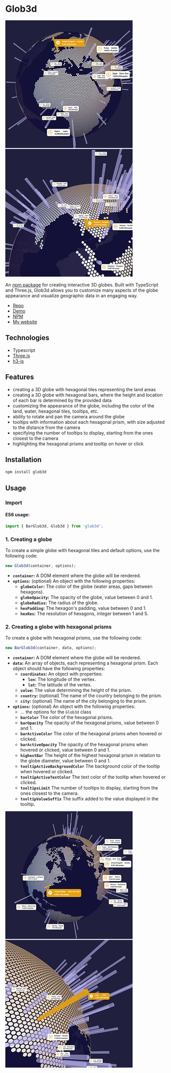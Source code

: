 # Glob3d

![Glob3d](public/screenshot_1.jpg)
![Glob3d](public/screenshot_4.jpg)

An [npm package](https://www.npmjs.com/package/glob3d) for creating interactive 3D globes. Built with TypeScript and Three.js, Glob3d allows you to customize many aspects of the globe appearance and visualize geographic data in an engaging way.

- [Repo](https://github.com/jchojna/glob3d)
- [Demo](https://jchojna.github.io/glob3d-app/)
- [NPM](https://www.npmjs.com/package/glob3d)
- [My website](https://jakubchojna.pl/)

## Technologies

- Typescript
- [Three.js](https://threejs.org/)
- [h3-js](https://github.com/uber/h3-js)

## Features

- creating a 3D globe with hexagonal tiles representing the land areas
- creating a 3D globe with hexagonal bars, where the height and location of each bar is determined by the provided data
- customizing the appearance of the globe, including the color of the land, water, hexagonal tiles, tooltips, etc.
- ability to rotate and pan the camera around the globe
- tooltips with information about each hexagonal prism, with size adjusted to the distance from the camera
- specifying the number of tooltips to display, starting from the ones closest to the camera
- highlighting the hexagonal prisms and tooltip on hover or click

## Installation

```bash
npm install glob3d
```

## Usage

### Import

#### ES6 usage:

```js
import { BarGlob3d, Glob3d } from 'glob3d';
```

### 1. Creating a globe

To create a simple globe with hexagonal tiles and default options, use the following code:

```js
new Glob3d(container, options);
```

- **`container`:** A DOM element where the globe will be rendered.
- **`options`:** (optional) An object with the following properties:
  - **`globeColor`:** The color of the globe (water areas, gaps between hexagons).
  - **`globeOpacity`:** The opacity of the globe, value between 0 and 1.
  - **`globeRadius`:** The radius of the globe.
  - **`hexPadding`:** The hexagon's padding, value between 0 and 1.
  - **`hexRes`:** The resolution of hexagons, integer between 1 and 5.

### 2. Creating a globe with hexagonal prisms

To create a globe with hexagonal prisms, use the following code:

```js
new BarGlob3d(container, data, options);
```

- **`container`:** A DOM element where the globe will be rendered.
- **`data`:** An array of objects, each representing a hexagonal prism. Each object should have the following properties:
  - **`coordinates`:** An object with properties:
    - **`lon`:** The longitude of the vertex.
    - **`lat`:** The latitude of the vertex.
  - **`value`:** The value determining the height of the prism.
  - **`country`:** (optional) The name of the country belonging to the prism.
  - **`city`:** (optional) The name of the city belonging to the prism.
- **`options`:** (optional) An object with the following properties:
  - ... the options for the `Glob3d` class
  - **`barColor`** The color of the hexagonal prisms.
  - **`barOpacity`** The opacity of the hexagonal prisms, value between 0 and 1.
  - **`barActiveColor`** The color of the hexagonal prisms when hovered or clicked.
  - **`barActiveOpacity`** The opacity of the hexagonal prisms when hovered or clicked, value between 0 and 1.
  - **`highestBar`** The height of the highest hexagonal prism in relation to the globe diameter, value between 0 and 1.
  - **`tooltipActiveBackgroundColor`** The background color of the tooltip when hovered or clicked.
  - **`tooltipActiveTextColor`** The text color of the tooltip when hovered or clicked.
  - **`tooltipsLimit`** The number of tooltips to display, starting from the ones closest to the camera.
  - **`tooltipValueSuffix`** The suffix added to the value displayed in the tooltip.

![Glob3d](public/screenshot_2.jpg)
![Glob3d](public/screenshot_3.jpg)
